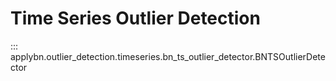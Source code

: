 # Time Series Outlier Detection

::: applybn.outlier_detection.timeseries.bn_ts_outlier_detector.BNTSOutlierDetector
